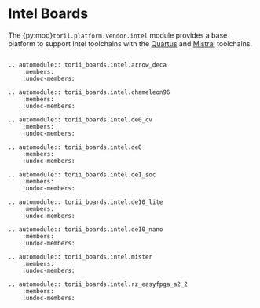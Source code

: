 # Intel Boards

The {py:mod}`torii.platform.vendor.intel` module provides a base platform to support Intel toolchains with the [Quartus] and [Mistral] toolchains.

```{eval-rst}

.. automodule:: torii_boards.intel.arrow_deca
	:members:
	:undoc-members:

.. automodule:: torii_boards.intel.chameleon96
	:members:
	:undoc-members:

.. automodule:: torii_boards.intel.de0_cv
	:members:
	:undoc-members:

.. automodule:: torii_boards.intel.de0
	:members:
	:undoc-members:

.. automodule:: torii_boards.intel.de1_soc
	:members:
	:undoc-members:

.. automodule:: torii_boards.intel.de10_lite
	:members:
	:undoc-members:

.. automodule:: torii_boards.intel.de10_nano
	:members:
	:undoc-members:

.. automodule:: torii_boards.intel.mister
	:members:
	:undoc-members:

.. automodule:: torii_boards.intel.rz_easyfpga_a2_2
	:members:
	:undoc-members:

```


[Quartus]: https://www.intel.com/content/www/us/en/products/details/fpga/development-tools/quartus-prime.html
[Mistral]: https://github.com/Ravenslofty/mistral
